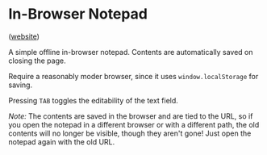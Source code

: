 # In-Browser Notepad

([website](https://garbaz.github.io/inbrowser_notepad/))

A simple offline in-browser notepad. Contents are automatically saved on closing the page. 

Require a reasonably moder browser, since it uses `window.localStorage` for saving.

Pressing `TAB` toggles the editability of the text field. 

_Note:_ The contents are saved in the browser and are tied to the URL, so if you open the notepad in a different browser or with a different path, the old contents will no longer be visible, though they aren't gone! Just open the notepad again with the old URL.
